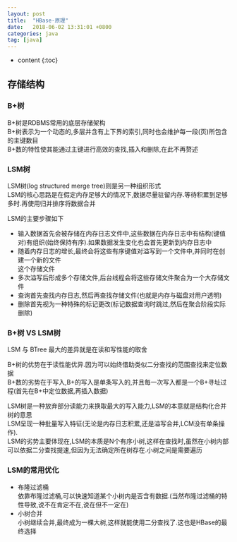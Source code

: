 ```yaml
---
layout: post
title:  "HBase-原理"
date:   2018-06-02 13:31:01 +0800
categories: java
tag: [java]
---
```


* content
{:toc}




## 存储结构  

### B+树    

B+树是RDBMS常用的底层存储架构  
B+树表示为一个动态的,多层并含有上下界的索引,同时也会维护每一段(页)所包含的主键数目  
B+数的特性使其能通过主键进行高效的查找,插入和删除,在此不再赘述  

### LSM树

LSM树(log structured merge tree)则是另一种组织形式   
LSM的核心思路是在假定内存足够大的情况下,数据尽量驻留内存.等待积累到足够多时.再使用归并排序将数据合并

LSM的主要步骤如下  
* 输入数据首先会被存储在内存日志文件中,这些数据在内存日志中有结构(键值对)有组织(始终保持有序).如果数据发生变化也会首先更新到内存日志中  
* 随着内存日志的增长,最终会将这些有序键值对溢写到一个文件中,并同时在创建一个新的文件  
这个存储文件
* 多次溢写后形成多个存储文件,后台线程会将这些存储文件聚合为一个大存储文件  
* 查询首先查找内存日志,然后再查找存储文件(也就是内存与磁盘对用户透明)  
* 删除首先视为一种特殊的标记更改(标记数据查询时跳过,然后在聚合阶段实际删除)  


### B+树 VS LSM树    

LSM 与 BTree 最大的差异就是在读和写性能的取舍  

B+树的优势在于读性能优异.因为可以始终借助类似二分查找的范围查找来定位数据  
B+数的劣势在于写入,B+的写入是单条写入的,并且每一次写入都是一个B+寻址过程(首先在B+中定位数据,再插入数据)  

LSM树是一种放弃部分读能力来换取最大的写入能力,LSM的本意就是结构化合并树的意思  
LSM呈现一种批量写入特征(无论是内存日志积累,还是溢写合并,LCM没有单条操作).   
LSM的劣势主要体现在,LSM的本质是N个有序小树,这样在查找时,虽然在小树内部可以依据二分查找提速,但因为无法确定所在树存在.小树之间是需要遍历  

### LSM的常用优化  

* 布隆过滤桶  
依靠布隆过滤桶,可以快速知道某个小树内是否含有数据.(当然布隆过滤桶的特性导致,说不在肯定不在,说在但不一定在)  
* 小树合并  
小树继续合并,最终成为一棵大树,这样就能使用二分查找了.这也是HBase的最终选择  

 

